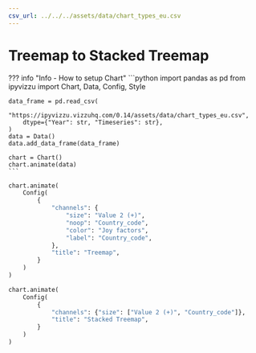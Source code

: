 ```yaml
---
csv_url: ../../../assets/data/chart_types_eu.csv
---
```


# Treemap to Stacked Treemap

<div id="example_01"></div>

??? info "Info - How to setup Chart"
    ```python
    import pandas as pd
    from ipyvizzu import Chart, Data, Config, Style

    data_frame = pd.read_csv(
        "https://ipyvizzu.vizzuhq.com/0.14/assets/data/chart_types_eu.csv",
        dtype={"Year": str, "Timeseries": str},
    )
    data = Data()
    data.add_data_frame(data_frame)

    chart = Chart()
    chart.animate(data)
    ```

```python
chart.animate(
    Config(
        {
            "channels": {
                "size": "Value 2 (+)",
                "noop": "Country_code",
                "color": "Joy factors",
                "label": "Country_code",
            },
            "title": "Treemap",
        }
    )
)

chart.animate(
    Config(
        {
            "channels": {"size": ["Value 2 (+)", "Country_code"]},
            "title": "Stacked Treemap",
        }
    )
)
```

<script src="./stack_group_treemap.js"></script>
